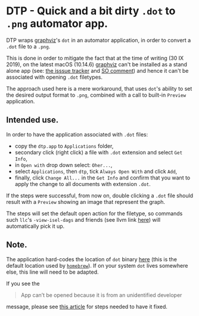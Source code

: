 # DTP - Quick and a bit dirty `.dot` to `.png` automator app.

DTP wraps [graphviz](http://www.graphviz.org/)'s `dot` in an automator application, in order to convert a `.dot` file to a `.png`.

This is done in order to mitigate the fact that at the time of writing (30 IX 2019), on the latest macOS (10.14.6) [graphviz](http://www.graphviz.org/) can't be installed as a stand alone app (see: [the isssue tracker](https://gitlab.com/graphviz/graphviz/issues/1445) and [SO comment](https://stackoverflow.com/questions/43372723/how-to-open-dot-on-mac)) and hence it can't be associated with opening `.dot` filetypes.

The approach used here is a mere workaround, that uses `dot`'s ability to set the desired output format to `.png`, combined with a call to built-in `Preview` application.

## Intended use.

In order to have the application associated with `.dot` files:
* copy the `dtp.app` to `Applications` folder,
* secondary click (right click) a file with `.dot` extension and select `Get Info`,
* in `Open with` drop down select: `Oher...`,
* select `Applications`, then `dtp`, tick `Always Open With` and click `Add`,
* finally, click `Change All...` in the `Get Info` and confirm that you want to apply the change to all documents with extension `.dot`.

If the steps were successful, from now on, double clicking a `.dot` file should result with a `Preview` showing an image that represent the graph.

The steps will set the default open action for the filetype, so commands such `llc`'s `-view-isel-dags` and friends (see llvm link [here](http://llvm.org/docs/ProgrammersManual.html#viewing-graphs-while-debugging-code)) will automatically pick it up.

## Note.

The application hard-codes the location of `dot` binary [here](https://github.com/jchlanda/DTP/blob/master/dtp.app/Contents/document.wflow#L71) (this is the default location used by [`homebrew`](https://formulae.brew.sh/formula/graphviz)). If on your system `dot` lives somewhere else, this line will need to be adapted.

If you see the 
> App can’t be opened because it is from an unidentified developer

message, please see [this article](http://osxdaily.com/2012/07/27/app-cant-be-opened-because-it-is-from-an-unidentified-developer/) for steps needed to have it fixed.
